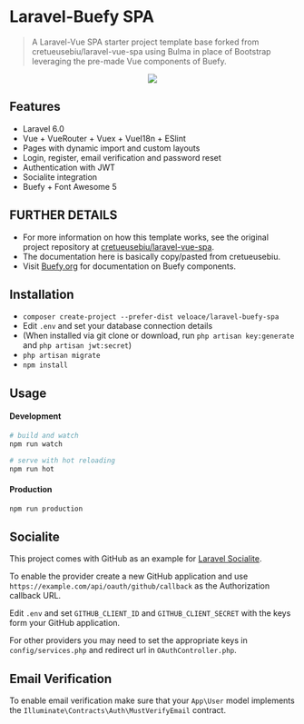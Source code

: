 # Laravel-Buefy SPA 

> A Laravel-Vue SPA starter project template base forked from cretueusebiu/laravel-vue-spa using Bulma in place of Bootstrap leveraging the pre-made Vue components of Buefy.

<p align="center">
<img src="https://i.imgur.com/b2rl4me.png">
</p>

## Features

- Laravel 6.0
- Vue + VueRouter + Vuex + VueI18n + ESlint 
- Pages with dynamic import and custom layouts
- Login, register, email verification and password reset
- Authentication with JWT
- Socialite integration
- Buefy + Font Awesome 5

## FURTHER DETAILS
- For more information on how this template works, see the original project repository at [cretueusebiu/laravel-vue-spa](https://github.com/cretueusebiu/laravel-vue-spa).
- The documentation here is basically copy/pasted from cretueusebiu.
- Visit [Buefy.org](https://buefy.org) for documentation on Buefy components.

## Installation

- `composer create-project --prefer-dist veloace/laravel-buefy-spa`
- Edit `.env` and set your database connection details
- (When installed via git clone or download, run `php artisan key:generate` and `php artisan jwt:secret`)
- `php artisan migrate`
- `npm install`

## Usage

#### Development

```bash
# build and watch
npm run watch

# serve with hot reloading
npm run hot
```

#### Production

```bash
npm run production
```

## Socialite

This project comes with GitHub as an example for [Laravel Socialite](https://laravel.com/docs/5.8/socialite).

To enable the provider create a new GitHub application and use `https://example.com/api/oauth/github/callback` as the Authorization callback URL.

Edit `.env` and set `GITHUB_CLIENT_ID` and `GITHUB_CLIENT_SECRET` with the keys form your GitHub application.

For other providers you may need to set the appropriate keys in `config/services.php` and redirect url in `OAuthController.php`.

## Email Verification

To enable email verification make sure that your `App\User` model implements the `Illuminate\Contracts\Auth\MustVerifyEmail` contract.


